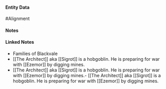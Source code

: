 #### Entity Data

#Alignment 

#### Notes

#### Linked Notes 

- Families of Blackvale
- [[The Architect]]  aka [[Sigrot]] is a hobgoblin. He is preparing for war with [[Ezemor]]  by digging mines.
- [[The Architect]]  aka [[Sigrot]] is a hobgoblin. He is preparing for war with [[Ezemor]]  by digging mines.- [[The Architect]]  aka [[Sigrot]] is a hobgoblin. He is preparing for war with [[Ezemor]]  by digging mines.